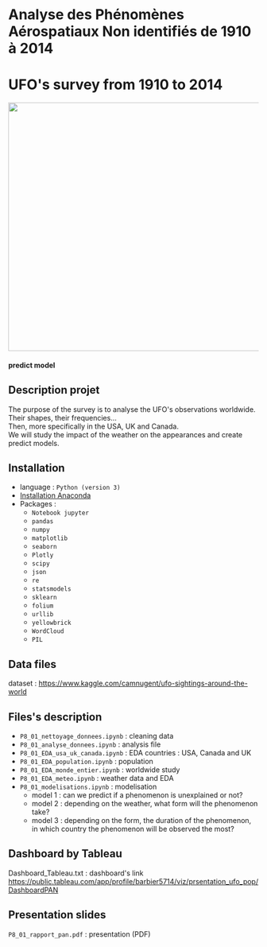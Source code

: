 # Analyse des Phénomènes Aérospatiaux Non identifiés de 1910 à 2014
# UFO's survey from 1910 to 2014
<img src="https://user-images.githubusercontent.com/47240631/153920528-64d24e6f-c388-4487-9c94-e26dffdf981a.jpg" width=1000 height=500>
 
#### predict model
## Description projet
The purpose of the survey is to analyse the UFO's observations worldwide. Their shapes, their frequencies...  
Then, more specifically in the USA, UK and Canada.  
We will study the impact of the weather on the appearances and create predict models.


## Installation
- language : `Python (version 3)`
- [Installation Anaconda](https://www.anaconda.com/products/individual)
- Packages :   
  - `Notebook jupyter`
  - `pandas`
  - `numpy`
  - `matplotlib`
  - `seaborn`
  - `Plotly`
  - `scipy`
  - `json`
  - `re`
  - `statsmodels`
  - `sklearn`
  - `folium`
  - `urllib`
  - `yellowbrick`
  - `WordCloud`
  - `PIL`
  
## Data files
dataset :  https://www.kaggle.com/camnugent/ufo-sightings-around-the-world

## Files's description
- `P8_01_nettoyage_donnees.ipynb` : cleaning data 
- `P8_01_analyse_donnees.ipynb` : analysis file
- `P8_01_EDA_usa_uk_canada.ipynb` : EDA countries : USA, Canada and UK
- `P8_01_EDA_population.ipynb` : population
- `P8_01_EDA_monde_entier.ipynb` : worldwide study
- `P8_01_EDA_meteo.ipynb` : weather data and EDA
- `P8_01_modelisations.ipynb` : modelisation 
    - model 1 : can we predict if a phenomenon is unexplained or not?
    - model 2 : depending on the weather, what form will the phenomenon take?
    - model 3 : depending on the form, the duration of the phenomenon, in which country the phenomenon will be observed the most?

## Dashboard by Tableau
Dashboard_Tableau.txt : dashboard's link  
https://public.tableau.com/app/profile/barbier5714/viz/prsentation_ufo_pop/DashboardPAN

## Presentation slides
`P8_01_rapport_pan.pdf` : presentation (PDF)

